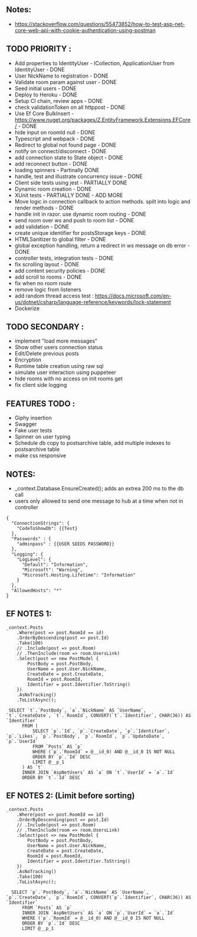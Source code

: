 ## Notes:
- https://stackoverflow.com/questions/55473852/how-to-test-asp-net-core-web-api-with-cookie-authentication-using-postman


## TODO PRIORITY :
- Add properties to IdentityUser - ICollection<UserRoom>, ApplicationUser from IdentityUser - DONE
- User NickName to registration - DONE
- Validate room param against user - DONE
- Seed initial users - DONE
- Deploy to Heroku - DONE
- Setup CI chain, review apps - DONE
- check validationToken on all httppost - DONE
- Use Ef Core BulkInsert - https://www.nuget.org/packages/Z.EntityFramework.Extensions.EFCore/ - DONE
- hide input on roomId null - DONE
- Typescript and webpack - DONE
- Redirect to global not found page - DONE
- notify on connect/disconnect - DONE
- add connection state to State object - DONE
- add reconnect button - DONE
- loading spinners - Partinally DONE
- handle, test and illustrate concurrency issue - DONE
- Client side tests using jest - PARTIALLY DONE
- Dynamic room creation - DONE
- XUnit tests - PARTIALLY DONE - ADD MORE
- Move logic in connection callback to action methods. spilt into logic and render methods - DONE
- handle init in razor. use dynamic room routing - DONE
- send room over ws and push to room list - DONE
- add validation - DONE 
- create unique identifier for postsStorage keys - DONE
- HTMLSanitizer to global filter - DONE
- global exception handling, return a redirect in ws message on db error - DONE
- controller tests, integration tests - DONE
- fix scrolling layout - DONE
- add content security policies - DONE
- add scroll to rooms - DONE
- fix when no room route
- remove logic from listeners
- add random thread access test : https://docs.microsoft.com/en-us/dotnet/csharp/language-reference/keywords/lock-statement
- Dockerize



## TODO SECONDARY : 
- implement "load more messages"
- Show other users connection status
- Edit/Delete previous posts
- Encryption
- Runtime table creation using raw sql
- simulate user interaction using puppeteer
- hide rooms with no access on init rooms get
- fix client side logging

## FEATURES TODO : 
- Giphy insertion
- Swagger
- Fake user tests
- Spinner on user typing
- Schedule db copy to postsarchive table, add multiple indexes to postsarchive table
- make css responsive

## NOTES:
- _context.Database.EnsureCreated(); adds an extrea 200 ms to the db call
- users only allowed to send one message to hub at a time when not in controller

```
{
  "ConnectionStrings": {
    "CodeToShowDb": {{Test}
  },
  "Passwords" : {
    "adminpass" : {{USER SEEDS PASSWORD}}
  },
  "Logging": {
    "LogLevel": {
      "Default": "Information",
      "Microsoft": "Warning",
      "Microsoft.Hosting.Lifetime": "Information"
    }
  },
  "AllowedHosts": "*"
}
```
## EF NOTES 1:

```
_context.Posts
    .Where(post => post.RoomId == id)
    .OrderByDescending(post => post.Id)
    .Take(100)
    // .Include(post => post.Room)
    // .ThenInclude(room => room.UsersLink)
    .Select(post => new PostModel { 
        PostBody = post.PostBody, 
        UserName = post.User.NickName, 
        CreateDate = post.CreateDate,
        RoomId = post.RoomId,
        Identifier = post.Identifier.ToString()
    })
    .AsNoTracking()
    .ToListAsync();

 SELECT `t`.`PostBody`, `a`.`NickName` AS `UserName`, `t`.`CreateDate`, `t`.`RoomId`, CONVERT(`t`.`Identifier`, CHAR(36)) AS `Identifier`
      FROM (
          SELECT `p`.`Id`, `p`.`CreateDate`, `p`.`Identifier`, `p`.`Likes`, `p`.`PostBody`, `p`.`RoomId`, `p`.`UpdateDate`, `p`.`UserId`
          FROM `Posts` AS `p`
          WHERE (`p`.`RoomId` = @__id_0) AND @__id_0 IS NOT NULL
          ORDER BY `p`.`Id` DESC
          LIMIT @__p_1
      ) AS `t`
      INNER JOIN `AspNetUsers` AS `a` ON `t`.`UserId` = `a`.`Id`
      ORDER BY `t`.`Id` DESC
```
## EF NOTES 2: (Limit before sorting)
```
_context.Posts
    .Where(post => post.RoomId == id)
    .OrderByDescending(post => post.Id)
    // .Include(post => post.Room)
    // .ThenInclude(room => room.UsersLink)
    .Select(post => new PostModel { 
        PostBody = post.PostBody, 
        UserName = post.User.NickName, 
        CreateDate = post.CreateDate,
        RoomId = post.RoomId,
        Identifier = post.Identifier.ToString()
    })
    .AsNoTracking()
    .Take(100)
    .ToListAsync();

  SELECT `p`.`PostBody`, `a`.`NickName` AS `UserName`, `p`.`CreateDate`, `p`.`RoomId`, CONVERT(`p`.`Identifier`, CHAR(36)) AS `Identifier`
      FROM `Posts` AS `p`
      INNER JOIN `AspNetUsers` AS `a` ON `p`.`UserId` = `a`.`Id`
      WHERE (`p`.`RoomId` = @__id_0) AND @__id_0 IS NOT NULL
      ORDER BY `p`.`Id` DESC
      LIMIT @__p_1
```